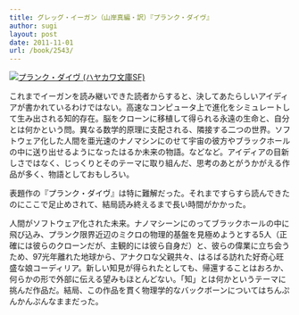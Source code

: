 ```yaml
---
title: グレッグ・イーガン（山岸真編・訳）『プランク・ダイヴ』
author: sugi
layout: post
date: 2011-11-01
url: /book/2543/
---
```

<a href="http://www.amazon.co.jp/exec/obidos/ASIN/4150118264/chezsugi-22/ref=nosim/" name="amazletlink" target="_blank"><img src="http://i0.wp.com/ecx.images-amazon.com/images/I/51F52rdNM9L._SL160_.jpg?w=660" alt="プランク・ダイヴ (ハヤカワ文庫SF)" class="alignleft" data-recalc-dims="1" /></a>

これまでイーガンを読み継いできた読者からすると、決してあたらしいアイディアが書かれているわけではない。高速なコンピュータ上で進化をシミュレートして生み出される知的存在。脳をクローンに移植して得られる永遠の生命と、自分とは何かという問。異なる数学的原理に支配される、隣接する二つの世界。ソフトウェア化した人間を亜光速のナノマシンにのせて宇宙の彼方やブラックホールの中に送り出せるようになったはるか未来の物語。などなど。アイディアの目新しさではなく、じっくりとそのテーマに取り組んだ、思考のあとがうかがえる作品が多く、物語としておもしろい。

表題作の『プランク・ダイヴ』は特に難解だった。それまですらすら読んできたのにここで足止めされて、結局読み終えるまで長い時間がかかった。

人間がソフトウェア化された未来。ナノマシーンにのってブラックホールの中に飛び込み、プランク限界近辺のミクロの物理的基盤を見極めようとする5人（正確には彼らのクローンだが、主観的には彼ら自身だ）と、彼らの偉業に立ち会うため、97光年離れた地球から、アナクロな父親共々、はるばる訪れた好奇心旺盛な娘コーディリア。新しい知見が得られたとしても、帰還することはおろか、何らかの形で外部に伝える望みもほとんどない。「知」とは何かというテーマに挑んだ作品だ。結局、この作品を貫く物理学的なバックボーンについてはちんぷんかんぷんなままだった。